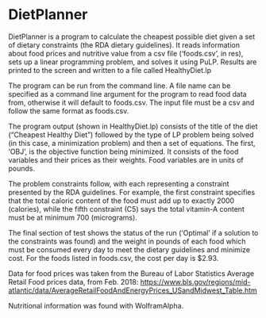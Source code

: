 # DietPlanner

DietPlanner is a program to calculate the cheapest possible diet given a set of dietary constraints (the RDA dietary guidelines). It reads information about food prices and nutritive value from a csv file (‘foods.csv’, in res), sets up a linear programming problem, and solves it using PuLP. Results are printed to the screen and written to a file called HealthyDiet.lp

The program can be run from the command line. A file name can be specified as a command line argument for the program to read food data from, otherwise it will default to foods.csv. The input file must be a csv and follow the same format as foods.csv.

The program output (shown in HealthyDiet.lp) consists of the title of the diet (“Cheapest Healthy Diet”) followed by the type of LP problem being solved (in this case, a minimization problem) and then a set of equations. The first, ‘OBJ’, is the objective function being minimized. It consists of the food variables and their prices as their weights. Food variables are in units of pounds.

The problem constraints follow, with each representing a constraint presented by the RDA guidelines. For example, the first constraint specifies that the total caloric content of the food must add up to exactly 2000 (calories), while the fifth constraint (C5) says the total vitamin-A content must be at minimum 700 (micrograms).

The final section of test shows the status of the run (‘Optimal’ if a solution to the constraints was found) and the weight in pounds of each food which must be consumed every day to meet the dietary guidelines and minimize cost. For the foods listed in foods.csv, the cost per day is $2.93.

Data for food prices was taken from the Bureau of Labor Statistics Average Retail Food prices data, from Feb. 2018: https://www.bls.gov/regions/mid-atlantic/data/AverageRetailFoodAndEnergyPrices_USandMidwest_Table.htm

Nutritional information was found with WolframAlpha.

